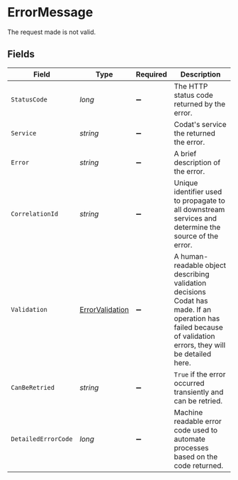 # ErrorMessage

The request made is not valid.


## Fields

| Field                                                                                                                                                        | Type                                                                                                                                                         | Required                                                                                                                                                     | Description                                                                                                                                                  |
| ------------------------------------------------------------------------------------------------------------------------------------------------------------ | ------------------------------------------------------------------------------------------------------------------------------------------------------------ | ------------------------------------------------------------------------------------------------------------------------------------------------------------ | ------------------------------------------------------------------------------------------------------------------------------------------------------------ |
| `StatusCode`                                                                                                                                                 | *long*                                                                                                                                                       | :heavy_minus_sign:                                                                                                                                           | The HTTP status code returned by the error.                                                                                                                  |
| `Service`                                                                                                                                                    | *string*                                                                                                                                                     | :heavy_minus_sign:                                                                                                                                           | Codat's service the returned the error.                                                                                                                      |
| `Error`                                                                                                                                                      | *string*                                                                                                                                                     | :heavy_minus_sign:                                                                                                                                           | A brief description of the error.                                                                                                                            |
| `CorrelationId`                                                                                                                                              | *string*                                                                                                                                                     | :heavy_minus_sign:                                                                                                                                           | Unique identifier used to propagate to all downstream services and determine the source of the error.                                                        |
| `Validation`                                                                                                                                                 | [ErrorValidation](../../Models/Components/ErrorValidation.md)                                                                                                | :heavy_minus_sign:                                                                                                                                           | A human-readable object describing validation decisions Codat has made. If an operation has failed because of validation errors, they will be detailed here. |
| `CanBeRetried`                                                                                                                                               | *string*                                                                                                                                                     | :heavy_minus_sign:                                                                                                                                           | `True` if the error occurred transiently and can be retried.                                                                                                 |
| `DetailedErrorCode`                                                                                                                                          | *long*                                                                                                                                                       | :heavy_minus_sign:                                                                                                                                           | Machine readable error code used to automate processes based on the code returned.                                                                           |